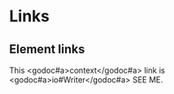 # Links

## Element links

This <godoc#a>context</godoc#a> link is <godoc#a>io#Writer</godoc#a> SEE ME.